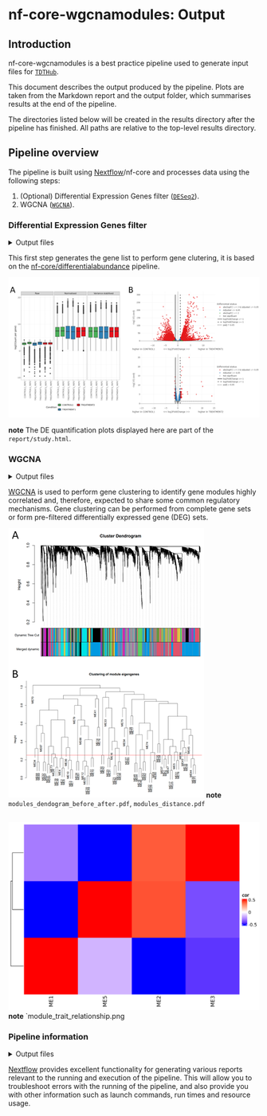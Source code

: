 # nf-core-wgcnamodules: Output

## Introduction

nf-core-wgcnamodules is a best practice pipeline used to generate input files for [`TDTHub`](http://acrab.cnb.csic.es/TDTHub/).


This document describes the output produced by the pipeline. Plots are taken from the Markdown report and the output folder, which summarises results at the end of the pipeline.

The directories listed below will be created in the results directory after the pipeline has finished. All paths are relative to the top-level results directory.

<!-- TODO nf-core: Write this documentation describing your workflow's output -->

## Pipeline overview

The pipeline is built using [Nextflow](https://www.nextflow.io/)/nf-core and processes data using the following steps:


1. (Optional) Differential Expression Genes filter ([`DESeq2`](#DESeq2)).
2. WGCNA ([`WGCNA`](https://cran.r-project.org/web/packages/WGCNA/index.html)).


### Differential Expression Genes filter

<details markdown="1">
<summary>Output files</summary>

- `diff_output_files/`
  - `all.normalised_counts.tsv`: .
  - `all.*.tsv`: .
  - `*deseq2.results.tsv`: .
  - `report/study.html`: .
- `wgcna_input_files/`
  - `diff_selected_genes.txt`(optional): .


</details>

This first step generates the gene list to perform gene clutering, it is based on the [nf-core/differentialabundance](https://nf-co.re/differentialabundance/1.5.0) pipeline.

![nf-core/differentialabundance markdown report result](images/diff_report.png)


**note**
The DE quantification plots displayed here are part of the `report/study.html`.


### WGCNA

<details markdown="1">
<summary>Output files</summary>

- `wgcna_output_files/`
  - `tdthub_modules/*.csv`: .
  - `module_eigengene_values.csv`: .
  - `module_trait_relationship.png`: .
  - `modules_dendogram_before_after.pdf`: .
  - `modules_distance.pdf`: .


</details>

[WGCNA](https://cran.r-project.org/web/packages/WGCNA/index.html) is used to perform gene clustering to identify gene modules highly correlated and, therefore, expected to share some common regulatory mechanisms. Gene clustering can be performed from complete gene sets or form pre-filtered differentially expressed gene (DEG) sets.

![nf-core/differentialabundance markdown report result](images/wgcna_plots.png)
**note**
`modules_dendogram_before_after.pdf`, `modules_distance.pdf`
##
![nf-core/differentialabundance markdown report result](images/module_trait_relationship.png)
**note**
`module_trait_relationship.png

### Pipeline information

<details markdown="1">
<summary>Output files</summary>

- `pipeline_info/`
  - Reports generated by Nextflow: `execution_report.html`, `execution_timeline.html`, `execution_trace.txt` and `pipeline_dag.dot`/`pipeline_dag.svg`.
  - Reports generated by the pipeline: `pipeline_report.html`, `pipeline_report.txt` and `software_versions.yml`. The `pipeline_report*` files will only be present if the `--email` / `--email_on_fail` parameter's are used when running the pipeline.
  - Reformatted samplesheet files used as input to the pipeline: `samplesheet.valid.csv`.
  - Parameters used by the pipeline run: `params.json`.

</details>

[Nextflow](https://www.nextflow.io/docs/latest/tracing.html) provides excellent functionality for generating various reports relevant to the running and execution of the pipeline. This will allow you to troubleshoot errors with the running of the pipeline, and also provide you with other information such as launch commands, run times and resource usage.
